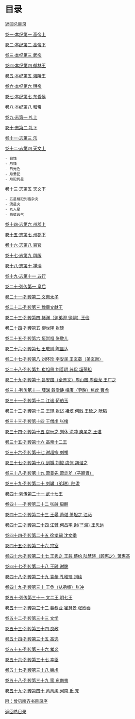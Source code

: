 # 目录 

[返回总目录](../总目录.md)

[卷一·本纪第一 高帝上](卷一·本纪第一.md)

[卷二·本纪第二 高帝下](卷二·本纪第二.md)

[卷三·本纪第三 武帝](卷三·本纪第三.md)

[卷四·本纪第四 郁林王](卷四·本纪第四.md)

[卷五·本纪第五 海陵王](卷五·本纪第五.md)

[卷六·本纪第六 明帝](卷六·本纪第六.md)

[卷七·本纪第七 东昏侯](卷七·本纪第七.md)

[卷八·本纪第八 和帝](卷八·本纪第八.md)

[卷九·志第一 礼上](卷九·志第一.md)

[卷十·志第二 礼下](卷十·志第二.md)

[卷十一·志第三 乐](卷十一·志第三.md)

[卷十二·志第四 天文上](卷十二·志第四.md)

    - 日蚀
    - 月蚀
    - 日光色
    - 月晕犯
    - 月犯列星

[卷十三·志第五 天文下](卷十三·志第五.md)

    - 五星相犯列宿杂灾
    - 流星灾
    - 老人星
    - 白虹云气

[卷十四·志第六 州郡上](卷十四·志第六.md)

[卷十五·志第七 州郡下](卷十五·志第七.md)

[卷十六·志第八 百官](卷十六·志第八.md)

[卷十七·志第九 舆服](卷十七·志第九.md)

[卷十八·志第十 祥瑞](卷十八·志第十.md)

[卷十九·志第十一 五行](卷十九·志第十一.md)

[卷二十·列传第一 皇后](卷二十·列传第一.md)

[卷二十一·列传第二 文惠太子](卷二十一·列传第二.md)

[卷二十二·列传第三 豫章文献王](卷二十二·列传第三.md)

[卷二十三·列传第四 褚渊（渊弟澄 徐嗣）王俭](卷二十三·列传第四.md)

[卷二十四·列传第五 柳世隆 张瑰](卷二十四·列传第五.md)

[卷二十五·列传第六 垣崇祖 张敬儿](卷二十五·列传第六.md)

[卷二十六·列传第七 王敬则 陈显达](卷二十六·列传第七.md)

[卷二十七·列传第八 刘怀珍 李安民 王玄载（弟玄邈）](卷二十七·列传第八.md)

[卷二十八·列传第九 崔祖思 刘善明 苏侃 垣荣祖](卷二十八·列传第九.md)

[卷二十九·列传第十 吕安国（全景文）周山图 周盘龙 王广之](卷二十九·列传第十.md)

[卷三十·列传第十一 薛渊 戴僧静 桓康（尹略）焦度 曹虎](卷三十·列传第十一.md)

[卷三十一·列传第十二 江谧 荀伯玉](卷三十一·列传第十二.md)

[卷三十二·列传第十三 王琨 张岱 褚炫 何戢 王延之 阮韬](卷三十二·列传第十三.md)

[卷三十三·列传第十四 王僧虔 张绪](卷三十三·列传第十四.md)

[卷三十四·列传第十五 虞玩之 刘休 沈冲 庾杲之 王谌](卷三十四·列传第十五.md)

[卷三十五·列传第十六 高帝十二王](卷三十五·列传第十六.md)

[卷三十六·列传第十七 谢超宗 刘祥](卷三十六·列传第十七.md)

[卷三十七·列传第十八 到撝 刘悛 虞悰 胡谐之](卷三十七·列传第十八.md)

[卷三十八·列传第十九 萧景先 萧赤斧（子颖胄）](卷三十八·列传第十九.md)

[卷三十九·列传第二十 刘瓛（弟琎）陆澄](卷三十九·列传第二十.md)

[卷四十·列传第二十一 武十七王](卷四十·列传第二十一.md)

[卷四十一·列传第二十二 张融 周颙](卷四十一·列传第二十二.md)

[卷四十二·列传第二十三 王晏 萧谌 萧坦之 江祏](卷四十二·列传第二十三.md)

[卷四十三·列传第二十四 江斅 何昌宇 谢{艹瀹} 王思远](卷四十三·列传第二十四.md)

[卷四十四·列传第二十五 徐孝嗣 沈文季](卷四十四·列传第二十五.md)

[卷四十五·列传第二十六 宗室](卷四十五·列传第二十六.md)

[卷四十六·列传第二十七 王秀之 王慈 蔡约 陆慧晓（顾宪之）萧惠基](卷四十六·列传第二十七.md)

[卷四十七·列传第二十八 王融 谢朓](卷四十七·列传第二十八.md)

[卷四十八·列传第二十九 袁彖 孔稚珪 刘绘](卷四十八·列传第二十九.md)

[卷四十九·列传第三十 王奂（从弟缋）张冲](卷四十九·列传第三十.md)

[卷五十·列传第三十一 文二王 明七王](卷五十·列传第三十一.md)

[卷五十一·列传第三十二 裴叔业 崔慧景 张欣泰](卷五十一·列传第三十二.md)

[卷五十二·列传第三十三 文学](卷五十二·列传第三十三.md)

[卷五十三·列传第三十四 良政](卷五十三·列传第三十四.md)

[卷五十四·列传第三十五 高逸](卷五十四·列传第三十五.md)

[卷五十五·列传第三十六 孝义](卷五十五·列传第三十六.md)

[卷五十六·列传第三十七 幸臣](卷五十六·列传第三十七.md)

[卷五十七·列传第三十八 魏虏](卷五十七·列传第三十八.md)

[卷五十八·列传第三十九 蛮 东南夷](卷五十八·列传第三十九.md)

[卷五十九·列传第四十 芮芮虏 河南 氐 羌](卷五十九·列传第四十.md)

[附：曾巩南齐书目录序](附：曾巩南齐书目录序.md)

[返回总目录](../总目录.md)
